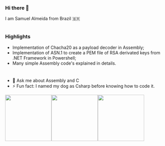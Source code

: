 ### Hi there 👋
I am Samuel Almeida from Brazil 🇧🇷

 # #
### Highlights
* Implementation of Chacha20 as a payload decoder in Assembly;
* Implementation of ASN.1 to create a PEM file of RSA derivated keys from .NET Framework in Powershell;
* Many simple Assembly code's explained in details.

 # 
- 💬 Ask me about Assembly and C
- ⚡ Fun fact: I named my dog as Csharp before knowing how to code it.



<!--
**bugsam/bugsam** is a ✨ _special_ ✨ repository because its `README.md` (this file) appears on your GitHub profile.

Here are some ideas to get you started:

- 🔭 I’m currently working on ...
- 🌱 I’m currently learning ...
- 👯 I’m looking to collaborate on ...
- 🤔 I’m looking for help with ...
- 💬 Ask me about ...
- 📫 How to reach me: ...
- 😄 Pronouns: ...
- ⚡ Fun fact: ...
-->

<img src="https://user-images.githubusercontent.com/44240720/139318497-15329c49-539e-4b70-aa55-99782079dc22.png" width=150px height=150px><img src="https://user-images.githubusercontent.com/44240720/140743315-c3795449-cd24-4c40-8af5-2d6488adb86d.png" width=150px height=150px><img src="https://user-images.githubusercontent.com/44240720/145861026-cc5f346d-321e-41c1-b934-fe2e1445e4be.png" width=150px height=150px>


  
